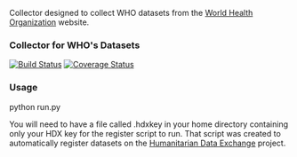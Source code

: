 Collector designed to collect WHO datasets from the [World Health Organization](http://apps.who.int/gho/data/node.resources.api) website.

### Collector for WHO's Datasets
[![Build Status](https://travis-ci.org/OCHA-DAP/hdxscraper-who.svg?branch=master&ts=1)](https://travis-ci.org/OCHA-DAP/hdxscraper-who) [![Coverage Status](https://coveralls.io/repos/github/OCHA-DAP/hdxscraper-who/badge.svg?branch=master&ts=1)](https://coveralls.io/github/OCHA-DAP/hdxscraper-who?branch=master)

### Usage
python run.py

You will need to have a file called .hdxkey in your home directory containing only your HDX key for the register script to run. That script was created to automatically register datasets on the [Humanitarian Data Exchange](http://data.humdata.org/) project.